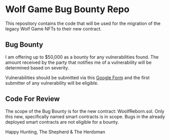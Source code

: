 # Wolf Game Bug Bounty Repo

This repository contains the code that will be used for the migration of the legacy Wolf Game NFTs to their new contract.

## Bug Bounty

I am offering up to $50,000 as a bounty for any vulnerabilities found. The amount received by the party that notifies me of a vulnerability will be determined based on severity.

Vulnerabilities should be submitted via this [Google Form](docs.google.com/forms/d/e/1FAIpQLSfWr5PxOq5NhFEG8jgPAG8IcTRDyj_X1M-RIwPNg8z6iBM3Kg/viewform) and the first submitter of any vulnerability will be eligible.

## Code For Review

The scope of the Bug Bounty is for the new contract: WoolfReborn.sol. Only this new, specifically named smart contracts is in scope. Bugs in the already deployed smart contracts are not eligible for a bounty.

Happy Hunting,
The Shepherd & The Herdsman